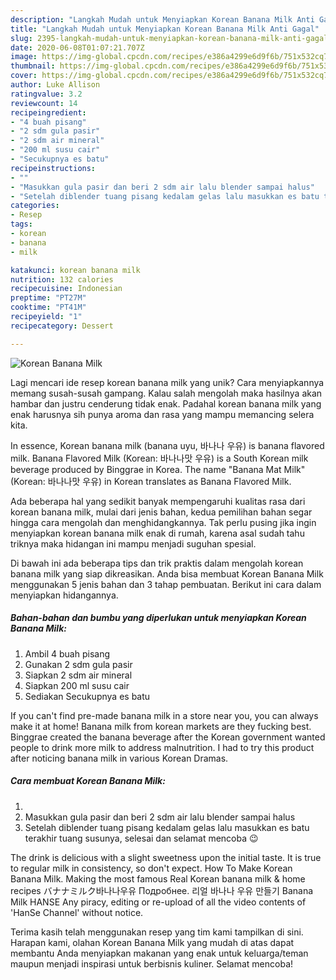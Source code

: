 ```yaml
---
description: "Langkah Mudah untuk Menyiapkan Korean Banana Milk Anti Gagal"
title: "Langkah Mudah untuk Menyiapkan Korean Banana Milk Anti Gagal"
slug: 2395-langkah-mudah-untuk-menyiapkan-korean-banana-milk-anti-gagal
date: 2020-06-08T01:07:21.707Z
image: https://img-global.cpcdn.com/recipes/e386a4299e6d9f6b/751x532cq70/korean-banana-milk-foto-resep-utama.jpg
thumbnail: https://img-global.cpcdn.com/recipes/e386a4299e6d9f6b/751x532cq70/korean-banana-milk-foto-resep-utama.jpg
cover: https://img-global.cpcdn.com/recipes/e386a4299e6d9f6b/751x532cq70/korean-banana-milk-foto-resep-utama.jpg
author: Luke Allison
ratingvalue: 3.2
reviewcount: 14
recipeingredient:
- "4 buah pisang"
- "2 sdm gula pasir"
- "2 sdm air mineral"
- "200 ml susu cair"
- "Secukupnya es batu"
recipeinstructions:
- ""
- "Masukkan gula pasir dan beri 2 sdm air lalu blender sampai halus"
- "Setelah diblender tuang pisang kedalam gelas lalu masukkan es batu terakhir tuang susunya, selesai dan selamat mencoba 😉"
categories:
- Resep
tags:
- korean
- banana
- milk

katakunci: korean banana milk 
nutrition: 132 calories
recipecuisine: Indonesian
preptime: "PT27M"
cooktime: "PT41M"
recipeyield: "1"
recipecategory: Dessert

---
```



![Korean Banana Milk](https://img-global.cpcdn.com/recipes/e386a4299e6d9f6b/751x532cq70/korean-banana-milk-foto-resep-utama.jpg)

Lagi mencari ide resep korean banana milk yang unik? Cara menyiapkannya memang susah-susah gampang. Kalau salah mengolah maka hasilnya akan hambar dan justru cenderung tidak enak. Padahal korean banana milk yang enak harusnya sih punya aroma dan rasa yang mampu memancing selera kita.

In essence, Korean banana milk (banana uyu, 바나나 우유) is banana flavored milk. Banana Flavored Milk (Korean: 바나나맛 우유) is a South Korean milk beverage produced by Binggrae in Korea. The name &#34;Banana Mat Milk&#34; (Korean: 바나나맛 우유) in Korean translates as Banana Flavored Milk.

Ada beberapa hal yang sedikit banyak mempengaruhi kualitas rasa dari korean banana milk, mulai dari jenis bahan, kedua pemilihan bahan segar hingga cara mengolah dan menghidangkannya. Tak perlu pusing jika ingin menyiapkan korean banana milk enak di rumah, karena asal sudah tahu triknya maka hidangan ini mampu menjadi suguhan spesial.


Di bawah ini ada beberapa tips dan trik praktis dalam mengolah korean banana milk yang siap dikreasikan. Anda bisa membuat Korean Banana Milk menggunakan 5 jenis bahan dan 3 tahap pembuatan. Berikut ini cara dalam menyiapkan hidangannya.

<!--inarticleads1-->

##### Bahan-bahan dan bumbu yang diperlukan untuk menyiapkan Korean Banana Milk:

1. Ambil 4 buah pisang
1. Gunakan 2 sdm gula pasir
1. Siapkan 2 sdm air mineral
1. Siapkan 200 ml susu cair
1. Sediakan Secukupnya es batu


If you can&#39;t find pre-made banana milk in a store near you, you can always make it at home! Banana milk from korean markets are they fucking best. Binggrae created the banana beverage after the Korean government wanted people to drink more milk to address malnutrition. I had to try this product after noticing banana milk in various Korean Dramas. 

<!--inarticleads2-->

##### Cara membuat Korean Banana Milk:

1. 
1. Masukkan gula pasir dan beri 2 sdm air lalu blender sampai halus
1. Setelah diblender tuang pisang kedalam gelas lalu masukkan es batu terakhir tuang susunya, selesai dan selamat mencoba 😉


The drink is delicious with a slight sweetness upon the initial taste. It is true to regular milk in consistency, so don&#39;t expect. How To Make Korean Banana Milk. Making the most famous Real Korean banana milk &amp; home recipes バナナミルク바나나우유 Подробнее. 리얼 바나나 우유 만들기 Banana Milk HANSE Any piracy, editing or re-upload of all the video contents of &#39;HanSe Channel&#39; without notice. 

Terima kasih telah menggunakan resep yang tim kami tampilkan di sini. Harapan kami, olahan Korean Banana Milk yang mudah di atas dapat membantu Anda menyiapkan makanan yang enak untuk keluarga/teman maupun menjadi inspirasi untuk berbisnis kuliner. Selamat mencoba!
